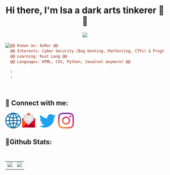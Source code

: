 [website]: http://0xrar.net
[twitter]: https://twitter.com/fcv9_q
[instagram]: https://instagram.com/fcv9
[email]: mailto:RarDev@protonmail.com
[Wave]: https://user-images.githubusercontent.com/33517160/141124623-1b92425a-078c-4e3e-bc0b-1acd7aed22ec.gif

<h1 align="center">Hi there, I'm Isa a dark arts tinkerer 👋😄</h1>

<p align="center"> 
 <img src="https://komarev.com/ghpvc/?username=0xRar&label=Profile%20views&color=0e75b6&style=flat"/> 
</p>

<img align="left" height="170" src="https://github.com/0xRar/0xRar/assets/33517160/2aeb1446-f88f-4660-ac5a-7ae6c86024f6">


```diff
@@ Known as: 0xRar @@
@@ Interests: Cyber Security (Bug Hunting, PenTesting, CTFs) & Programming @@
@@ Learning: Rust Lang @@
@@ Languages: HTML, CSS, Python, Java(not anymore) @@ 

!                                                                                  
!                                                                                  
```
<br /> 

## 🔗 Connect with me:
[<img align="left" width="50px" src="https://raw.githubusercontent.com/0xRar/0xRar/43de129066894d5dd904315e87a0080d50c234d6/icons/Globe.svg"/>][website]
[<img align="left" width="47px" src="https://raw.githubusercontent.com/0xRar/0xRar/15e0b97359d40a6437137f36355edeb8442433d8/icons/Email.svg"/>][email]
[<img align="left" width="70px" src="https://raw.githubusercontent.com/0xRar/0xRar/6e5db5cb365f440a9150d180506af538a0640a85/icons/Twitter.svg"/>][twitter]
[<img align="left" width="50px" src="https://raw.githubusercontent.com/0xRar/0xRar/43de129066894d5dd904315e87a0080d50c234d6/icons/Instagram.svg"/>][instagram]

<br />
<br />
<br />

<h2>📜Github Stats:</h2>
<table>
  <tr>
    <td>
      <center>
      <img src="https://github-readme-stats.vercel.app/api?username=0xRar&show_icons=true&theme=tokyonight" width="500">
    </td>
    <br>
    <td>
      <center>
      <img src="https://github-readme-stats.vercel.app/api/top-langs/?username=0xRar&layout=compact&theme=tokyonight" width="450">
    </td>
</table>
